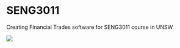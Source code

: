 SENG3011
========

Creating Financial Trades software for SENG3011 course in UNSW.

<img src='http://d13yacurqjgara.cloudfront.net/users/59369/screenshots/1065724/grad.png'></img>
